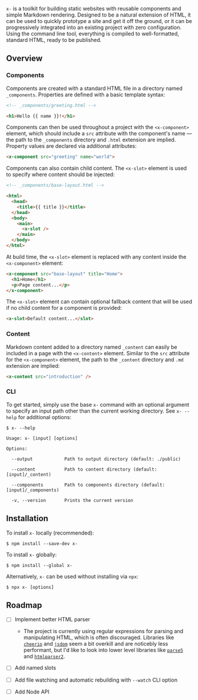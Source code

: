 `x-` is a toolkit for building static websites with reusable components and simple Markdown rendering. Designed to 
be a natural extension of HTML, it can be used to quickly prototype a site and get it off the ground, or it can be 
progressively integrated into an existing project with zero configuration. Using the command line tool, 
everything is compiled to well-formatted, standard HTML, ready to be published.

## Overview

### Components
Components are created with a standard HTML file in a directory named `_components`. Properties are defined with a basic 
template syntax:

```html
<!-- _components/greeting.html -->

<h1>Hello {{ name }}!</h1>
```

Components can then be used throughout a project with the `<x-component>` element, which should include a `src` 
attribute with the component's name ― the path to the `_components` directory and `.html` extension 
are implied. Property values are declared via additional attributes:

```html
<x-component src="greeting" name="world">
```

Components can also contain child content. The `<x-slot>` element is used to specify where content should be injected:

```html
<!-- _components/base-layout.html -->

<html>
  <head>
    <title>{{ title }}</title>
  </head>
  <body>
    <main>
      <x-slot />
    </main>
  </body>
</html>
```

At build time, the `<x-slot>` element is replaced with any content inside the `<x-component>` element:

```html
<x-component src="base-layout" title="Home">
  <h1>Home</h1>
  <p>Page content...</p>
</x-component>
```

The `<x-slot>` element can contain optional fallback content that will be used if no child content for a component 
is provided:

```html
<x-slot>Default content...</slot>
```

### Content
Markdown content added to a directory named `_content` can easily be included in a page with the `<x-content>` element. 
Similar to the `src` attribute for the `<x-component>` element, the path to the `_content` directory and `.md` 
extension are implied:

```html
<x-content src="introduction" />
```

### CLI
To get started, simply use the base `x-` command with an optional argument to specify an input path other than the 
current working directory. See `x- --help` for additional options:

```
$ x- --help

Usage: x- [input] [options]

Options:

  --output            Path to output directory (default: ./public)

  --content           Path to content directory (default: [input]/_content)

  --components        Path to components directory (default: [input]/_components)

  -v, --version       Prints the current version

```

## Installation
To install `x-` locally (recommended):

```
$ npm install --save-dev x-
```

To install `x-` globally:

```
$ npm install --global x-
```

Alternatively, `x-` can be used without installing via `npx`:

```
$ npx x- [options]
```

## Roadmap

- [ ] Implement better HTML parser
  - The project is currently using regular expressions for parsing and manipulating HTML,
    which is often discouraged. Libraries like [`cheerio`](https://github.com/cheeriojs/cheerio) and 
    [`jsdom`](https://github.com/jsdom/jsdom) seem a bit overkill and are noticebly less performant, but I'd like to 
    look into lower level libraries like [`parse5`](https://github.com/inikulin/parse5) and 
    [`htmlparser2`](https://github.com/fb55/htmlparser2).

- [ ] Add named slots 

- [ ] Add file watching and automatic rebuilding with `--watch` CLI option

- [ ] Add Node API